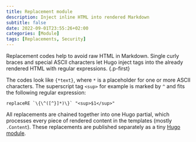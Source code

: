 ```yaml
---
title: Replacement module
description: Inject inline HTML into rendered Markdown
subtitle: false
date: 2022-09-01T23:55:26+02:00
categories: [Module]
tags: [Replacements, Security]
---
```


Replacement codes help to avoid raw HTML in Markdown. Single curly braces and special ASCII characters let Hugo inject tags into the already rendered HTML with regular expressions.
{.p-first} <!--more-->

The codes look like `{*text}`, where `*` is a placeholder for one or more ASCII characters. The superscript tag `<sup>` for example is marked by `^` and fits the following regular expression:

```go-html-template
replaceRE `\{\^([^}]*)\}` "<sup>$1</sup>"
```

All replacements are chained together into one Hugo partial, which processes every piece of rendered content in the templates (mostly `.Content`). These replacements are published separately as a tiny [Hugo module][module].

[module]: https://github.com/bowman2001/hugo-mod-replacements/